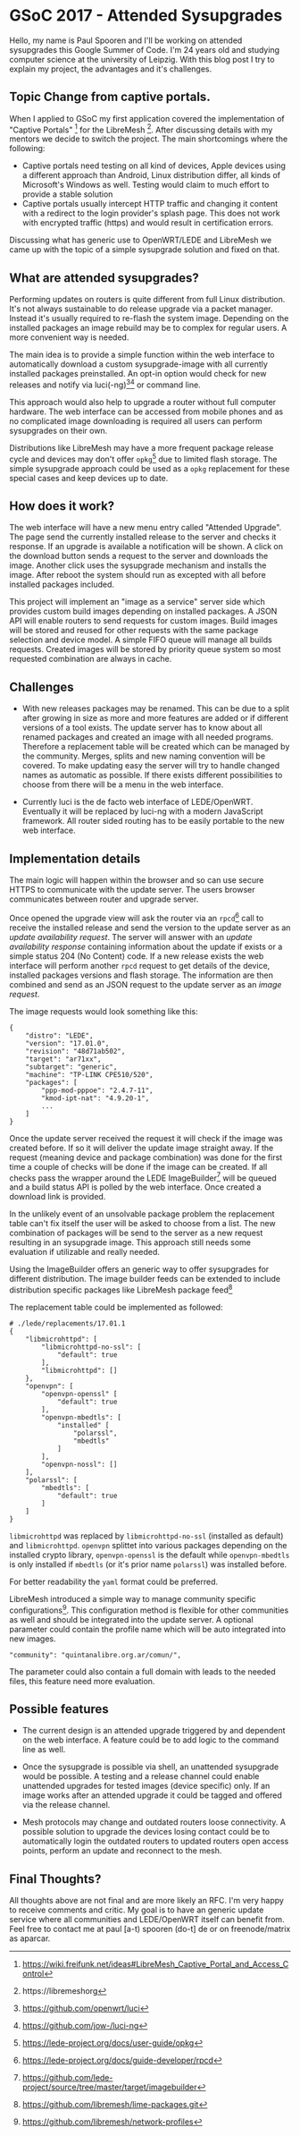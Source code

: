 # GSoC 2017 - Attended Sysupgrades

Hello, my name is Paul Spooren and I'll be working on attended sysupgrades this Google Summer of Code. I'm 24 years old and studying computer science at the university of Leipzig. With this blog post I try to explain my project, the advantages and it's challenges.

## Topic Change from captive portals.

When I applied to GSoC my first application covered the implementation of "Captive Portals" [^captiveportals] for the LibreMesh [^libremesh]. After discussing details with my mentors we decide to switch the project. 
The main shortcomings where the following:
* Captive portals need testing on all kind of devices, Apple devices using a different approach than Android, Linux distribution differ, all kinds of Microsoft's Windows as well. Testing would claim to much effort to provide a stable solution
* Captive portals usually intercept HTTP traffic and changing it content with a redirect to the login provider's splash page. This does not work with encrypted traffic (https) and would result in certification errors.

Discussing what has generic use to OpenWRT/LEDE and LibreMesh we came up with the topic of a simple sysupgrade solution and fixed on that.

## What are attended sysupgrades?

Performing updates on routers is quite different from full Linux distribution. It's not always sustainable to do release upgrade via a packet manager. Instead it's usually required to re-flash the system image. Depending on the installed packages an image rebuild may be to complex for regular users. A more convenient way is needed.

The main idea is to provide a simple function within the web interface to automatically download a custom sysupgrade-image with all currently installed packages preinstalled. 
An opt-in option would check for new releases and notify via luci(-ng)[^luci][^lucing] or command line.

This approach would also help to upgrade a router without full computer hardware. The web interface can be accessed from mobile phones and as no complicated image downloading is required all users can perform sysupgrades on their own.

Distributions like LibreMesh may have a more frequent package release cycle and devices may don't offer `opkg`[^opkg] due to limited flash storage. The simple sysupgrade approach could be used as a `opkg` replacement for these special cases and keep devices up to date.

## How does it work?

The web interface will have a new menu entry called "Attended Upgrade". The page send the currently installed release to the server and checks it response. If an upgrade is available a notification will be shown. A click on the download button sends a request to the server and downloads the image. Another click uses the sysupgrade mechanism and installs the image. After reboot the system should run as excepted with all before installed packages included.

This project will implement an "image as a service" server side which provides custom build images depending on installed packages. A JSON API will enable routers to send requests for custom images. Build images will be stored and reused for other requests with the same package selection and device model.
A simple FIFO queue will manage all builds requests. Created images will be stored by priority queue system so most requested combination are always in cache. 

## Challenges

* With new releases packages may be renamed. This can be due to a split after growing in size as more and more features are added or if different versions of a tool exists. The update server has to know about all renamed packages and created an image with all needed programs. Therefore a replacement table will be created which can be managed by the community. Merges, splits and new naming convention will be covered. To make updating easy the server will try to handle changed names as automatic as possible. If there exists different possibilities to choose from there will be a menu in the web interface. 

* Currently luci is the de facto web interface of LEDE/OpenWRT. Eventually it will be replaced by luci-ng with a modern JavaScript framework. All router sided routing has to be easily portable to the new web interface. 

## Implementation details

The main logic will happen within the browser and so can use secure HTTPS to communicate with the update server. The users browser communicates between router and upgrade server.

Once opened the upgrade view will ask the router via an `rpcd`[^rpcd] call to receive the installed release and send the version to the update server as an *update availability request*. The server will answer with an *update availability response* containing information about the update if exists or a simple status 204 (No Content) code. If a new release exists the web interface will perform another `rpcd` request to get details of the device, installed packages versions and flash storage. The information are then combined and send as an JSON request to the update server as an *image request*.

The image requests would look something like this:

	{
		"distro": "LEDE",
		"version": "17.01.0",
		"revision": "48d71ab502",
		"target": "ar71xx",
		"subtarget": "generic",
		"machine": "TP-LINK CPE510/520",
		"packages": [ 
			"ppp-mod-pppoe": "2.4.7-11",
			"kmod-ipt-nat": "4.9.20-1",
			...
		]
	}

Once the update server received the request it will check if the image was created before. If so it will deliver the update image straight away. If the request (meaning device and package combination) was done for the first time a couple of checks will be done if the image can be created. If all checks pass the wrapper around the LEDE ImageBuilder[^imagebuilder] will be queued and a build status API is polled by the web interface. Once created a download link is provided. 

In the unlikely event of an unsolvable package problem the replacement table can't fix itself the user will be asked to choose from a list. The new combination of packages will be send to the server as a new request resulting in an sysupgrade image. This approach still needs some evaluation if utilizable and really needed.

Using the ImageBuilder offers an generic way to offer sysupgrades for different distribution. The image builder feeds can be extended to include distribution specific packages like LibreMesh package feed[^limefeed]

The replacement table could be implemented as followed:

    # ./lede/replacements/17.01.1
	{
		"libmicrohttpd": [
			"libmicrohttpd-no-ssl": [
				"default": true
			],
			"libmicrohttpd": []
		},
		"openvpn": [
			"openvpn-openssl" [
				"default": true
			],
			"openvpn-mbedtls": [
				"installed" [ 
					"polarssl", 
					"mbedtls"
				]
			],
			"openvpn-nossl": []
		],
		"polarssl": [
			"mbedtls": [
				"default": true
			]
		]
	}	


`libmicrohttpd` was replaced by `libmicrohttpd-no-ssl` (installed as default) and  `libmicrohttpd`. 
`openvpn` splittet into various packages depending on the installed crypto library, `openvpn-openssl` is the default while `openvpn-mbedtls` is only installed if `mbedtls` (or it's prior name `polarssl`) was installed before.

For better readability the `yaml` format could be preferred. 

LibreMesh introduced a simple way to manage community specific configurations[^limeconfigs]. This configuration method is flexible for other communities as well and should be integrated into the update server. A optional parameter could contain the profile name which will be auto integrated into new images.

	"community": "quintanalibre.org.ar/comun/",

The parameter could also contain a full domain with leads to the needed files, this feature need more evaluation.

## Possible features

* The current design is an attended upgrade triggered by and dependent on the web interface. A feature could be to add logic to the command line as well.

* Once the sysupgrade is possible via shell, an unattended sysupgrade would be possible. A testing and a release channel could enable unattended upgrades for tested images (device specific) only. If an image works after an attended upgrade it could be tagged and offered via the release channel.

* Mesh protocols may change and outdated routers loose connectivity. A possible solution to upgrade the devices losing contact could be to automatically login the outdated routers to updated routers open access points, perform an update and reconnect to the mesh.

## Final Thoughts?

All thoughts above are not final and are more likely an RFC. I'm very happy to receive comments and critic. My goal is to have an generic update service where all communities and LEDE/OpenWRT itself can benefit from.
Feel free to contact me at paul [a-t) spooren (do-t] de or on freenode/matrix as aparcar.

[^libremesh]: https://libremeshorg
[^captiveportals]: https://wiki.freifunk.net/ideas#LibreMesh_Captive_Portal_and_Access_Control
[^luci]: https://github.com/openwrt/luci
[^lucing]: https://github.com/jow-/luci-ng
[^rpcd]: https://lede-project.org/docs/guide-developer/rpcd
[^imagebuilder]: https://github.com/lede-project/source/tree/master/target/imagebuilder
[^limefeed]: https://github.com/libremesh/lime-packages.git
[^opkg]: https://lede-project.org/docs/user-guide/opkg
[^cooker]: 
[^limeconfigs]: https://github.com/libremesh/network-profiles
